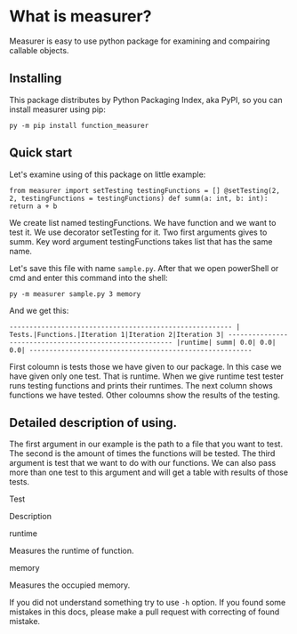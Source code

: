 What is measurer?
=================

Measurer is easy to use python package for examining and compairing callable objects.

Installing
----------

This package distributes by Python Packaging Index, aka PyPI, so you can install measurer using pip:

`py -m pip install function_measurer`

Quick start
-----------

Let's examine using of this package on little example:

`from measurer import setTesting testingFunctions = [] @setTesting(2, 2, testingFunctions = testingFunctions) def summ(a: int, b: int): return a + b`

We create list named testingFunctions. We have function and we want to test it. We use decorator setTesting for it. Two first arguments gives to summ. Key word argument testingFunctions takes list that has the same name.

Let's save this file with name `sample.py`. After that we open powerShell or cmd and enter this command into the shell:

`py -m measurer sample.py 3 memory`

And we get this:

`-------------------------------------------------------- | Tests.|Functions.|Iteration 1|Iteration 2|Iteration 3| -------------------------------------------------------- |runtime| summ| 0.0| 0.0| 0.0| --------------------------------------------------------`

First coloumn is tests those we have given to our package. In this case we have given only one test. That is runtime. When we give runtime test tester runs testing functions and prints their runtimes. The next column shows functions we have tested. Other coloumns show the results of the testing.

Detailed description of using.
------------------------------

The first argument in our example is the path to a file that you want to test. The second is the amount of times the functions will be tested. The third argument is test that we want to do with our functions. We can also pass more than one test to this argument and will get a table with results of those tests.

Test

Description

runtime

Measures the runtime of function.

memory

Measures the occupied memory.

If you did not understand something try to use `-h` option. If you found some mistakes in this docs, please make a pull request with correcting of found mistake.